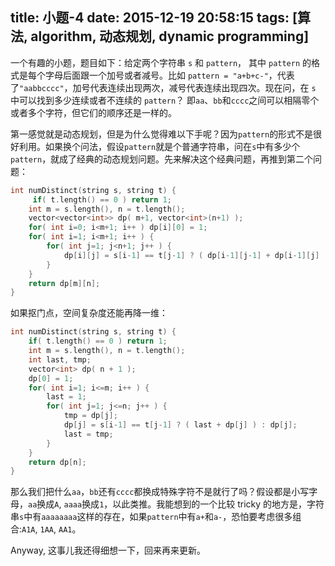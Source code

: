 title: 小题-4
date: 2015-12-19 20:58:15
tags: [算法, algorithm, 动态规划, dynamic programming]
---

一个有趣的小题，题目如下：给定两个字符串 `s` 和 `pattern`， 其中 `pattern` 的格式是每个字母后面跟一个加号或者减号。比如 `pattern = "a+b+c-"`，代表了`"aabbcccc"`，加号代表连续出现两次，减号代表连续出现四次。现在问，在 `s` 中可以找到多少连续或者不连续的 `pattern`？ 即`aa`、`bb`和`cccc`之间可以相隔零个或者多个字符，但它们的顺序还是一样的。

<!-- more -->

第一感觉就是动态规划，但是为什么觉得难以下手呢？因为`pattern`的形式不是很好利用。如果换个问法，假设`pattern`就是个普通字符串，问在`s`中有多少个`pattern`，就成了经典的动态规划问题。先来解决这个经典问题，再推到第二个问题：

```cpp
int numDistinct(string s, string t) {
	 if( t.length() == 0 ) return 1;
    int m = s.length(), n = t.length();
    vector<vector<int>> dp( m+1, vector<int>(n+1) );
    for( int i=0; i<m+1; i++ ) dp[i][0] = 1;
    for( int i=1; i<m+1; i++ ) {
        for( int j=1; j<n+1; j++ ) {
            dp[i][j] = s[i-1] == t[j-1] ? ( dp[i-1][j-1] + dp[i-1][j] ) : dp[i-1][j];
        }
    }
    return dp[m][n];
}
```

如果抠门点，空间复杂度还能再降一维：

```cpp
int numDistinct(string s, string t) {
    if( t.length() == 0 ) return 1;
    int m = s.length(), n = t.length();
    int last, tmp;
    vector<int> dp( n + 1 );
    dp[0] = 1;
    for( int i=1; i<=m; i++ ) {
        last = 1;
        for( int j=1; j<=n; j++ ) {
            tmp = dp[j];
            dp[j] = s[i-1] == t[j-1] ? ( last + dp[j] ) : dp[j];
            last = tmp;
        }
    }
    return dp[n];
}
```

那么我们把什么`aa`，`bb`还有`cccc`都换成特殊字符不是就行了吗？假设都是小写字母，`aa`换成`A`, `aaaa`换成`1`，以此类推。我能想到的一个比较 tricky 的地方是，字符串`s`中有`aaaaaaaa`这样的存在，如果`pattern`中有`a+`和`a-`，恐怕要考虑很多组合:`A1A`, `1AA`, `AA1`。

Anyway, 这事儿我还得细想一下，回来再来更新。



